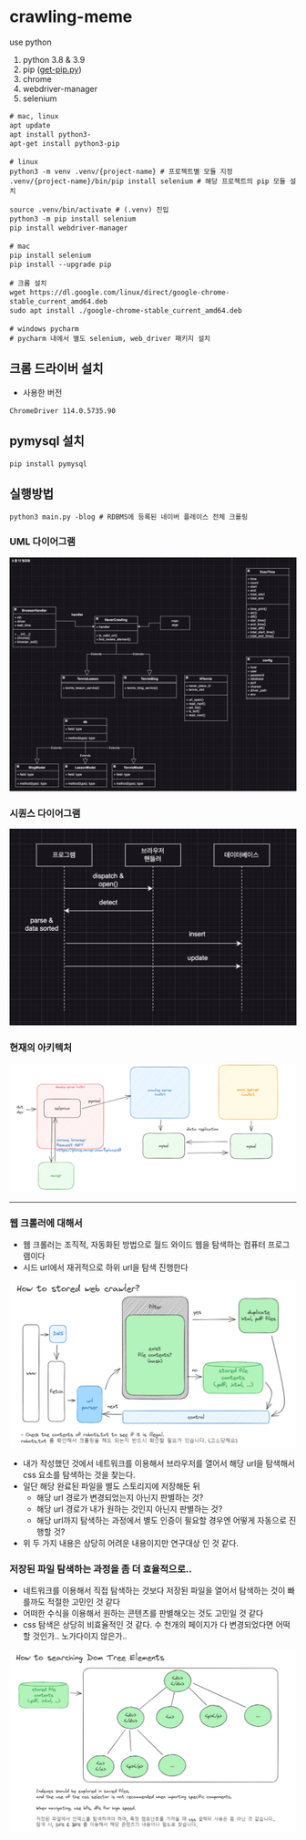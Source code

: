 # crawling-meme
use python

1. python 3.8 & 3.9
2. pip ([get-pip.py](https://bootstrap.pypa.io/get-pip.py))
3. chrome
4. webdriver-manager
5. selenium

```shell
# mac, linux
apt update
apt install python3-
apt-get install python3-pip

# linux
python3 -m venv .venv/{project-name} # 프로젝트별 모듈 지정
.venv/{project-name}/bin/pip install selenium # 해당 프로젝트의 pip 모듈 설치

source .venv/bin/activate # (.venv) 진입
python3 -m pip install selenium
pip install webdriver-manager

# mac
pip install selenium
pip install --upgrade pip

# 크롬 설치
wget https://dl.google.com/linux/direct/google-chrome-stable_current_amd64.deb
sudo apt install ./google-chrome-stable_current_amd64.deb

# windows pycharm
# pycharm 내에서 별도 selenium, web_driver 패키지 설치
```

## 크롬 드라이버 설치

- 사용한 버전

```text
ChromeDriver 114.0.5735.90
```

## pymysql 설치

```text
pip install pymysql
```

## 실행방법
```shell
python3 main.py -blog # RDBMS에 등록된 네이버 플레이스 전체 크롤링
```


### UML 다이어그램
![uml](./etc/readme-uml.png)

### 시퀀스 다이어그램

![uml](./etc/readme-sequence.png)

### 현재의 아키텍처

![architecture](./etc/architecture.png)

-----

### 웹 크롤러에 대해서

- 웹 크롤러는 조직적, 자동화된 방법으로 월드 와이드 웹을 탐색하는 컴퓨터 프로그램이다
- 시드 url에서 재귀적으로 하위 url을 탐색 진행한다

![architecture](./etc/stored-files.png)

- 내가 작성했던 것에서 네트워크를 이용해서 브라우저를 열어서 해당 url을 탐색해서 css 요소를 탐색하는 것을 찾는다.
- 일단 해당 완료된 파일을 별도 스토리지에 저장해둔 뒤
  - 해당 url 경로가 변경되었는지 아닌지 판별하는 것?
  - 해당 url 경로가 내가 원하는 것인지 아닌지 판별하는 것?
  - 해당 url까지 탐색하는 과정에서 별도 인증이 필요할 경우엔 어떻게 자동으로 진행할 것?
- 위 두 가지 내용은 상당히 어려운 내용이지만 연구대상 인 것 같다.

### 저장된 파일 탐색하는 과정을 좀 더 효율적으로..

- 네트워크를 이용해서 직접 탐색하는 것보다 저장된 파일을 열어서 탐색하는 것이 빠를까도 적절한 고민인 것 같다
- 어떠한 수식을 이용해서 원하는 콘텐츠를 판별해오는 것도 고민일 것 같다
- css 탐색은 상당히 비효율적인 것 같다. 수 천개의 페이지가 다 변경되었다면 어떡할 것인가.. 노가다이지 않은가..

![architecture](./etc/stored-files-dfs-bfs.png)
